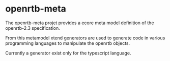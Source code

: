 # openrtb-meta

The openrtb-meta projet provides a ecore meta model 
definition of the openrtb-2.3 specification.

From this metamodel xtend generators are used to generate
code in various programming languages to manipulate the 
openrtb objects.

Currently a generator exist only for the typescript language.
 